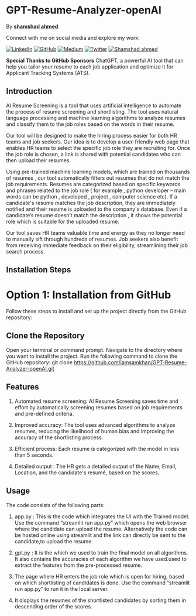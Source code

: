 # GPT-Resume-Analyzer-openAI

By [<b>shamshad ahmed</b>](https://iamsmakhan.netlify.app)

Connect with me on social media and explore my work:

[![LinkedIn](https://img.shields.io/badge/LinkedIn-Connect-blue?style=flat-square&logo=linkedin)](https://www.linkedin.com/in/iamsamkhan/)
[![GitHub](https://img.shields.io/badge/GitHub-Follow-181717?style=flat-square&logo=github)](https://github.com/iamsamkhan)
[![Medium](https://img.shields.io/badge/Medium-Follow-03a57a?style=flat-square&logo=medium)](https://medium.com/@iamsamkhan)
[![Twitter](https://img.shields.io/twitter/follow/iamsamkhan__?style=social)](https://twitter.com/iamsamkhan__)
[![Shamshad ahmed](https://img.shields.io/badge/Sponsor-sam_khan-28a745?style=flat-square&logo=github-sponsors)](https://github.com/sponsors/iamsamkhan)

**Special Thanks to GitHub Sponsors**
ChatGPT, a powerful AI tool that can help you tailor your resume to each job application and optimize it for Applicant Tracking Systems (ATS).


## Introduction
AI Resume Screening is a tool that uses artificial intelligence to automate the process of resume screening and shortlisting. The tool uses natural language processing and machine learning algorithms to analyze resumes and classify them to the job roles based on the words in their resume.

Our tool will be designed to make the hiring process easier for both HR teams and job seekers. Our idea is to develop a user-friendly web page that enables HR teams to select the specific job role they are recruiting for. Once the job role is chosen, a link is shared with potential candidates who can then upload their resumes.

Using pre-trained machine learning models, which are trained on thousands of resumes , our tool automatically filters out resumes that do not match the job requirements. Resumes are categorized based on specific keywords and phrases related to the job role ( for example , python developer – main words can be python , developed , project , computer science etc). If a candidate's resume matches the job description, they are immediately notified and their resume is uploaded to the company's database. Even if a candidate’s resume doesn’t match the description , it shows the potential role which is suitable for the uploaded resume.

Our tool saves HR teams valuable time and energy as they no longer need to manually sift through hundreds of resumes. Job seekers also benefit from receiving immediate feedback on their eligibility, streamlining their job search process.


## Installation Steps
# Option 1: Installation from GitHub
Follow these steps to install and set up the project directly from the GitHub repository:

## Clone the Repository

Open your terminal or command prompt.
Navigate to the directory where you want to install the project.
Run the following command to clone the GitHub repository:
git clone https://github.com/iamsamkhan/GPT-Resume-Analyzer-openAI.git



## Features
1. Automated resume screening: AI Resume Screening saves time and effort by automatically screening resumes based on job requirements and pre-defined criteria.

2. Improved accuracy: The tool uses advanced algorithms to analyze resumes, reducing the likelihood of human bias and improving the accuracy of the shortlisting process.

3. Efficient process: Each resume is categorized with the model in less than 5 seconds.
   
4. Detailed output : The HR gets a detailed output of the Name, Email, Location, and the candidate's resumé, based on the scores.
   

## Usage
The code consists of the following parts:
1. app.py : This is the code which integrates the UI with the Trained model. Use the command “streamlit run app.py” which opens the web browser where the candidate can upload the resume. Alternatively the code can be hosted online using streamlit and the link can directly be sent to the candidate,to upload the resume.

2. gpt.py : It is the  which we used to train the final model on all algorithms. It also contains the accuracies of each algorithm we have used.used to extract the features from the pre-processed resume.


3. The page where HR enters the job role which is open for hiring, based on which shortlisting of candidates is done.  Use the command “streamlit run app.py” to run it in the local server.

4. It displays the resumes of the shortlisted candidates by sorting them in descending order of the scores.


